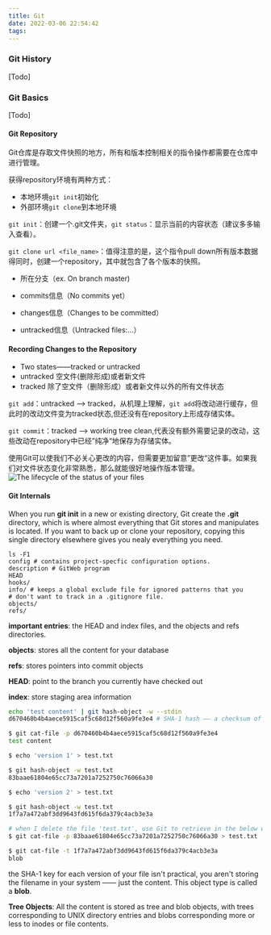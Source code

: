 ```yaml
---
title: Git
date: 2022-03-06 22:54:42
tags:
---
```



### Git History
[Todo]
### Git Basics
[Todo]
#### Git Repository
Git仓库是存取文件快照的地方，所有和版本控制相关的指令操作都需要在仓库中进行管理。

获得repository环境有两种方式：
- 本地环境`git init`初始化
- 外部环境`git clone`到本地环境
  

`git init`：创建一个.git文件夹，`git status`：显示当前的内容状态（建议多多输入查看）。

`git clone url <file_name>`：值得注意的是，这个指令pull down所有版本数据得同时，创建一个repository，其中就包含了各个版本的快照。


- 所在分支（ex. On branch master)

- commits信息（No commits yet）

- changes信息（Changes to be committed）

- untracked信息（Untracked files:...）

#### Recording Changes to the Repository

- Two states——tracked or untracked
- untracked 空文件(删除形成)或者新文件
- tracked 除了空文件（删除形成）或者新文件以外的所有文件状态
  

`git add`：untracked --> tracked，从机理上理解，`git add`将改动进行缓存，但此时的改动文件变为tracked状态,但还没有在repository上形成存储实体。

`git commit`：tracked --> working tree clean,代表没有额外需要记录的改动，这些改动在repository中已经”纯净“地保存为存储实体。

使用Git可以使我们不必关心更改的内容，但需要更加留意”更改“这件事。如果我们对文件状态变化非常熟悉，那么就能很好地操作版本管理。
![The lifecycle of the status of your files](http://www.plantuml.com/plantuml/proxy?cache=no&src=https://raw.github.com/CQLLL/cqlll.github.io/source/source/_posts/Git/Status_Transfer.puml)



#### Git Internals

When you run **git init** in a new or existing directory, Git create the __.git__ directory, which is where almost everything that Git stores and manipulates is located. If you want to back up or clone your repository, copying this single directory elsewhere gives you nealy everything you need.

```shell
ls -F1
config # contains project-specfic configuration options.
description # GitWeb program
HEAD
hooks/ 
info/ # keeps a global exclude file for ignored patterns that you 
# don't want to track in a .gitignore file.
objects/
refs/

```

__important entries__: the HEAD and index files, and the objects and refs directories.

**objects**: stores all the content for your database

**refs**: stores pointers into commit objects

**HEAD**: point to the branch you currently have checked out

__index__: store staging area information

```bash
echo 'test content' | git hash-object -w --stdin
d670460b4b4aece5915caf5c68d12f560a9fe3e4 # SHA-1 hash —— a checksum of the content 实际上objects文件夹下出现了d6子文件夹和其中文件名为70460b4b4aece5915caf5c68d12f560a9fe3e4的文件。

$ git cat-file -p d670460b4b4aece5915caf5c68d12f560a9fe3e4
test content

$ echo 'version 1' > test.txt

$ git hash-object -w test.txt
83baae61804e65cc73a7201a7252750c76066a30

$ echo 'version 2' > test.txt

$ git hash-object -w test.txt
1f7a7a472abf3dd9643fd615f6da379c4acb3e3a

# when I delete the file 'test.txt', use Git to retrieve in the below way.
$ git cat-file -p 83baae61804e65cc73a7201a7252750c76066a30 > test.txt

$ git cat-file -t 1f7a7a472abf3dd9643fd615f6da379c4acb3e3a
blob

```

the SHA-1 key for each version of your file isn't practical, you aren't storing the filename in your system —— just the content. This object type is called a __blob__.

__Tree Objects__: All the content is stored as tree and blob objects, with trees corresponding to UNIX directory entries and blobs corresponding more or less to inodes or file contents.

